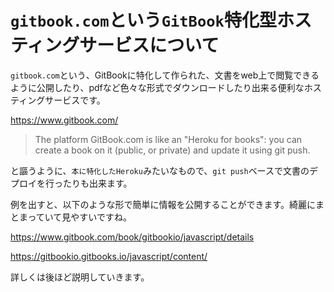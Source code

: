 # `gitbook.com`という`GitBook`特化型ホスティングサービスについて

`gitbook.com`という、GitBookに特化して作られた、文書をweb上で閲覧できるように公開したり、pdfなど色々な形式でダウンロードしたり出来る便利なホスティングサービスです。

https://www.gitbook.com/

> The platform GitBook.com is like an "Heroku for books": you can create a book on it (public, or private) and update it using git push.

と謳うように、`本に特化したHeroku`みたいなもので、`git push`ベースで文書のデプロイを行ったりも出来ます。


例を出すと、以下のような形で簡単に情報を公開することができます。綺麗にまとまっていて見やすいですね。

https://www.gitbook.com/book/gitbookio/javascript/details

https://gitbookio.gitbooks.io/javascript/content/

詳しくは後ほど説明していきます。
